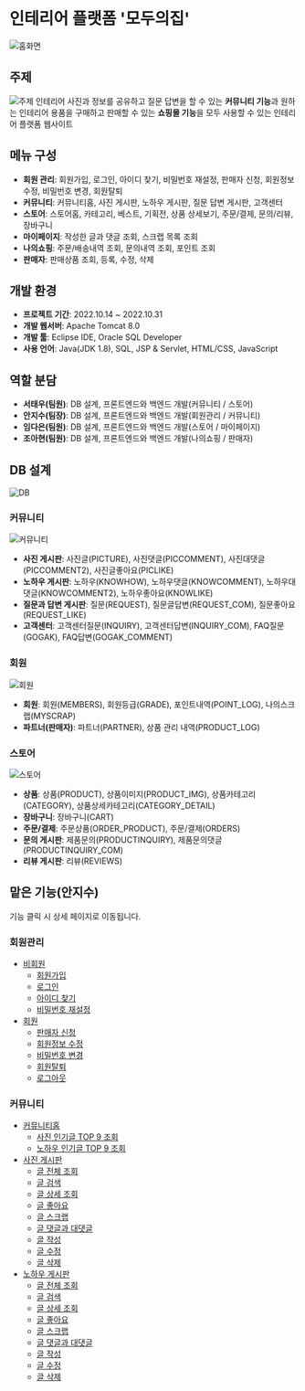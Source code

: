 # 인테리어 플랫폼 '모두의집'
![홈화면](https://user-images.githubusercontent.com/80879666/199145404-3e6fa3dd-90f5-450c-b2c4-cc36d1d22350.PNG)
## 주제
![주제](https://user-images.githubusercontent.com/80879666/199147728-4e32c104-48b9-4af8-91ed-c642aa92d40c.png)
인테리어 사진과 정보를 공유하고 질문 답변을 할 수 있는 **커뮤니티 기능**과 원하는 인테리어 용품을 구매하고 판매할 수 있는 **쇼핑몰 기능**을 모두 사용할 수 있는 인테리어 플랫폼 웹사이트
## 메뉴 구성
+ **회원 관리**: 회원가입, 로그인, 아이디 찾기, 비밀번호 재설정, 판매자 신청, 회원정보 수정, 비밀번호 변경, 회원탈퇴
+ **커뮤니티**: 커뮤니티홈, 사진 게시판, 노하우 게시판, 질문 답변 게시판, 고객센터
+ **스토어**: 스토어홈, 카테고리, 베스트, 기획전, 상품 상세보기, 주문/결제, 문의/리뷰, 장바구니
+ **마이페이지**: 작성한 글과 댓글 조회, 스크랩 목록 조회 
+ **나의쇼핑**: 주문/배송내역 조회, 문의내역 조회, 포인트 조회
+ **판매자**: 판매상품 조회, 등록, 수정, 삭제
## 개발 환경
+ **프로젝트 기간**: 2022.10.14 ~ 2022.10.31
+ **개발 웹서버**: Apache Tomcat 8.0
+ **개발 툴**: Eclipse IDE, Oracle SQL Developer
+ **사용 언어**: Java(JDK 1.8), SQL, JSP & Servlet, HTML/CSS, JavaScript
## 역할 분담
+ **서태우(팀원)**: DB 설계, 프론트엔드와 백엔드 개발(커뮤니티 / 스토어)
+ **안지수(팀장)**: DB 설계, 프론트엔드와 백엔드 개발(회원관리 / 커뮤니티)
+ **임다은(팀원)**: DB 설계, 프론트엔드와 백엔드 개발(스토어 / 마이페이지)
+ **조아현(팀원)**: DB 설계, 프론트엔드와 백엔드 개발(나의쇼핑 / 판매자)
## DB 설계
![DB](https://user-images.githubusercontent.com/80879666/199145974-cab664d9-335a-453b-ab99-45f1fbd72b27.png)
### 커뮤니티
![커뮤니티](https://user-images.githubusercontent.com/80879666/199147525-317ace81-9c84-4cbd-9552-55fca5bee402.png)
+ **사진 게시판**: 사진글(PICTURE), 사진댓글(PICCOMMENT), 사진대댓글(PICCOMMENT2), 사진글좋아요(PICLIKE)
+ **노하우 게시판**: 노하우(KNOWHOW), 노하우댓글(KNOWCOMMENT), 노하우대댓글(KNOWCOMMENT2), 노하우좋아요(KNOWLIKE)
+ **질문과 답변 게시판**: 질문(REQUEST), 질문글답변(REQUEST_COM), 질문좋아요(REQUEST_LIKE)
+ **고객센터**: 고객센터질문(INQUIRY), 고객센터답변(INQUIRY_COM), FAQ질문(GOGAK), FAQ답변(GOGAK_COMMENT)
### 회원
![회원](https://user-images.githubusercontent.com/80879666/199147533-1d75df47-bb53-4b8a-a17a-80d8b383a205.png)
+ **회원**: 회원(MEMBERS), 회원등급(GRADE), 포인트내역(POINT_LOG), 나의스크랩(MYSCRAP)
+ **파트너(판매자)**: 파트너(PARTNER), 상품 관리 내역(PRODUCT_LOG)
### 스토어
![스토어](https://user-images.githubusercontent.com/80879666/199147539-cf75f0c3-ff24-473c-8bf3-2009edf893f2.png)
+ **상품**: 상품(PRODUCT), 상품이미지(PRODUCT_IMG), 상품카테고리(CATEGORY), 상품상세카테고리(CATEGORY_DETAIL)
+ **장바구니**: 장바구니(CART)
+ **주문/결제**: 주문상품(ORDER_PRODUCT), 주문/결제(ORDERS)
+ **문의 게시판**: 제품문의(PRODUCTINQUIRY), 제품문의댓글(PRODUCTINQUIRY_COM)
+ **리뷰 게시판**: 리뷰(REVIEWS)
## 맡은 기능(안지수)
기능 클릭 시 상세 페이지로 이동됩니다.
### 회원관리 
+ [비회원](https://github.com/gee1suu/house/tree/main/WebContent/WEB-INF/member)
  + [회원가입](https://github.com/gee1suu/house/tree/main/WebContent/WEB-INF/member/#회원가입)
  + [로그인](https://github.com/gee1suu/house/tree/main/WebContent/WEB-INF/member/#로그인)
  + [아이디 찾기](https://github.com/gee1suu/house/tree/main/WebContent/WEB-INF/member/#아이디-찾기)
  + [비밀번호 재설정](https://github.com/gee1suu/house/tree/main/WebContent/WEB-INF/member/#비밀번호-재설정)
+ [회원](https://github.com/gee1suu/house/tree/main/WebContent/WEB-INF/mypage/myupdate)
  + [판매자 신청](https://github.com/gee1suu/house/tree/main/WebContent/WEB-INF/mypage/myupdate/#판매자-신청)
  + [회원정보 수정](https://github.com/gee1suu/house/tree/main/WebContent/WEB-INF/mypage/myupdate/#회원정보-수정)
  + [비밀번호 변경](https://github.com/gee1suu/house/tree/main/WebContent/WEB-INF/mypage/myupdate/#비밀번호-변경)
  + [회원탈퇴](https://github.com/gee1suu/house/tree/main/WebContent/WEB-INF/mypage/myupdate/#회원탈퇴)
  + [로그아웃](https://github.com/gee1suu/house/tree/main/WebContent/WEB-INF/mypage/myupdate/#로그아웃)
### 커뮤니티
+ [커뮤니티홈](https://github.com/gee1suu/house/tree/main/WebContent/WEB-INF/community)
  + [사진 인기글 TOP 9 조회](https://github.com/gee1suu/house/tree/main/WebContent/WEB-INF/community/#사진-인기글-TOP-9-조회)
  + [노하우 인기글 TOP 9 조회](https://github.com/gee1suu/house/tree/main/WebContent/WEB-INF/community/#노하우-인기글-TOP-9-조회)
+ [사진 게시판](https://github.com/gee1suu/house/tree/main/WebContent/WEB-INF/community/picture)
  + [글 전체 조회](https://github.com/gee1suu/house/tree/main/WebContent/WEB-INF/community/picture/#글-전체-조회)
  + [글 검색](https://github.com/gee1suu/house/tree/main/WebContent/WEB-INF/community/picture/#글-검색)
  + [글 상세 조회](https://github.com/gee1suu/house/tree/main/WebContent/WEB-INF/community/picture/#글-상세-조회)
  + [글 좋아요](https://github.com/gee1suu/house/tree/main/WebContent/WEB-INF/community/picture/#글-좋아요)
  + [글 스크랩](https://github.com/gee1suu/house/tree/main/WebContent/WEB-INF/community/picture/#글-스크랩)
  + [글 댓글과 대댓글](https://github.com/gee1suu/house/tree/main/WebContent/WEB-INF/community/picture/#글-댓글과-대댓글)
  + [글 작성](https://github.com/gee1suu/house/tree/main/WebContent/WEB-INF/community/picture/#글-작성)
  + [글 수정](https://github.com/gee1suu/house/tree/main/WebContent/WEB-INF/community/picture/#글-수정)
  + [글 삭제](https://github.com/gee1suu/house/tree/main/WebContent/WEB-INF/community/picture/#글-삭제)
+ [노하우 게시판](https://github.com/gee1suu/house/tree/main/WebContent/WEB-INF/community/knowhow)
  + [글 전체 조회](https://github.com/gee1suu/house/tree/main/WebContent/WEB-INF/community/knowhow/#글-전체-조회)
  + [글 검색](https://github.com/gee1suu/house/tree/main/WebContent/WEB-INF/community/knowhow/#글-검색)
  + [글 상세 조회](https://github.com/gee1suu/house/tree/main/WebContent/WEB-INF/community/knowhow/#글-상세-조회)
  + [글 좋아요](https://github.com/gee1suu/house/tree/main/WebContent/WEB-INF/community/knowhow/#글-좋아요)
  + [글 스크랩](https://github.com/gee1suu/house/tree/main/WebContent/WEB-INF/community/knowhow/#글-스크랩)
  + [글 댓글과 대댓글](https://github.com/gee1suu/house/tree/main/WebContent/WEB-INF/community/knowhow/#글-댓글과-대댓글)
  + [글 작성](https://github.com/gee1suu/house/tree/main/WebContent/WEB-INF/community/knowhow/#글-작성)
  + [글 수정](https://github.com/gee1suu/house/tree/main/WebContent/WEB-INF/community/knowhow/#글-수정)
  + [글 삭제](https://github.com/gee1suu/house/tree/main/WebContent/WEB-INF/community/knowhow/#글-삭제)

